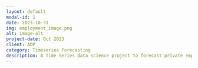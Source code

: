 ```yaml
---
layout: default
modal-id: 1
date: 2023-10-31
img: employment_image.png
alt: image-alt
project-date: Oct 2023
client: ADP
category: Timeseries Forecasting
description: A Time Series data science project to forecast private employment in the US. Click <a href="https://github.com/chiyounglee01/forecasting_employment" target="blank">here</a> for the project's Github repository. <br></br><h1><b>Overview</b></h1><br></br><p>This project used Time Series models in R to forecast private employment numbers for Oct 2023 to Jan 2024. After I learned some of my former co-workers in the entertainment industry were laid off in September 2023, I wondered what job growth would be like during the next 4 months. I decided to use ADP’s private employment dataset to forecast job growth. The dataset can be found <a href="https://adpemploymentreport.com/" target="blank">here</a>.</p><p>The tools used include <b>dplyr</b> (for data manipulating), <b>modeltime</b> (ecosystem for Time Series forecasting), <b>lubridate</b> (for working with time data), and <b>ggplot2</b> (for visualization). The Time Series models compared were <b>Arima</b>, <b>Exponential Smoothing</b>, <b>Linear Regression</b>, <b>Prophet</b>, and <b>XGBoost</b>.</p><br></br><p><b>With this project I wanted to get familiar with Time Series based forecasting techniques and answer the following question:</b></p><p>*What will job growth look like in the private sector from 10/2023 to 01/2024?</p><br></br><h1>Choosing the Right Time Series Model - General Summary</h1><br></br><p>As Private Employment numbers were in the millions I scaled the data. Although there was data from Jan 2010 to Sept 2023, there was an abnormal dip from April 2020 to Jan 2022. So, when I split the data into train and test, instead of setting aside the usual 20% of data, I used 6 months of data, from April 2023 to Sept 2023.</p><br></br><img src="https://raw.githubusercontent.com/chiyounglee01/images/main/private_employment_dip.png"><p>The Time Series models compared were <b>Arima</b>, <b>Exponential Smoothing</b>, <b>Linear Regression</b>, <b>Prophet</b>, and <b>XGBoost</b></p>.<p><b>Linear Regression</b> and <b>Arima</b> were the two models with the lowest <b>MAE</b> (Mean Absolute Error) and <b>RMSE</b> (Root Mean Square Error)</p><br></br><img src="https://raw.githubusercontent.com/chiyounglee01/images/main/tibble.png"><p></p><p><b>Arima</b> was chosen as the final model as the forecast from <b>Arima</b> (red line)had a steady increase across the four months, while <b>Linear Regression</b> (green line) had ups and downs. <b>Arima</b> (red line) followed real life employment trends more than <b>Linear Regression</b></p><br></br><img src="https://raw.githubusercontent.com/chiyounglee01/images/main/arima_lm.png"><br></br><h1><b>MAIN FINDINGS</b></h1><p>With this project we learnt the following insights:</p><br></br><p><b>1. Although employment outlook on my LinkedIn feed looked dim in Sept 2023, the model forecasts there would be job growth in the private sector between Oct 2023 - Jan 2023. It is likely my LinkedIn feed is biased negatively.</b></p><br></br><img src="https://raw.githubusercontent.com/chiyounglee01/images/main/arima_forecast.png"><br></br><p><b>2. However, the model forecasts the average monthly percent change of job growth from Oct 2023 - Jan 2024 (0.13%) will be lower than the period from Jan 2023 - Sept 2023 (0.18%)</b></p><br></br><img src="https://raw.githubusercontent.com/chiyounglee01/images/main/monthly_pct_change_plot.png">
---
```

